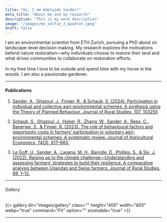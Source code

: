```yaml
---
title: "Hi, I am Adelaide Sander!"
meta_title: "About me and my research"
description: "This is my work description"
image: "/images/me_selfie_3_quadrat.jpeg"
draft: false
---
```


I am an environmental scientist from ETH Zurich,  pursuing a PhD about on landscape-level decision-making. My research explores the motivations behind nature restoration—why individuals choose to restore their land and what drives communities to collaborate on restoration efforts. <br><br>
In my free time I love to be outside and spend time with my horse in the woods. I am also a passionate gardener.

<hr>

#### Publications

1. [Sander, A., Ghazoul, J., Finger, R., & Schaub, S. (2024). Participation in individual and collective agri-environmental schemes: A synthesis using the Theory of Planned Behaviour. Journal of Rural Studies, 107, 103255](https://doi.org/10.1016/j.jrurstud.2024.103255)

2. [Schaub, S., Ghazoul, J., Huber, R., Zhang, W., Sander, A., Rees, C., Banerjee, S., & Finger, R. (2023). The role of behavioural factors and opportunity costs in farmers’ participation in voluntary agri-environmental schemes: A systematic review. Journal of Agricultural Economics, 74(3), 617–660.](https://doi.org/10.1111/1477-9552.12538)

3. [Le Goff, U., Sander, A., Lagana, M. H., Barjolle, D., Phillips, S., & Six, J. (2022). Raising up to the climate challenge—Understanding and assessing farmers’ strategies to build their resilience. A comparative analysis between Ugandan and Swiss farmers. Journal of Rural Studies, 89, 1–12.](https://doi.org/10.1016/j.jrurstud.2021.10.020)


<hr>

###### Gallery

{{< gallery dir="images/gallery" class="" height="400" width="400" webp="true" command="Fit" option="" zoomable="true" >}}

<hr>
